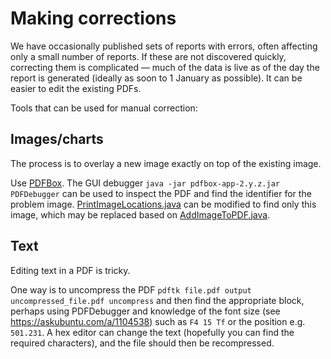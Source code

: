 # Making corrections

We have occasionally published sets of reports with errors, often affecting only a small number of
reports.  If these are not discovered quickly, correcting them is complicated — much of the data
is live as of the day the report is generated (ideally as soon to 1 January as possible). It can be
easier to edit the existing PDFs.

Tools that can be used for manual correction:

## Images/charts

The process is to overlay a new image exactly on top of the existing image.

Use [PDFBox](https://pdfbox.apache.org/).  The GUI debugger `java -jar pdfbox-app-2.y.z.jar
PDFDebugger` can be used to inspect the PDF and find the identifier for the problem image.
[PrintImageLocations.java](https://svn.apache.org/viewvc/pdfbox/trunk/examples/src/main/java/org/apache/pdfbox/examples/util/PrintImageLocations.java?view=markup)
can be modified to find only this image, which may be replaced based on
[AddImageToPDF.java](https://svn.apache.org/viewvc/pdfbox/trunk/examples/src/main/java/org/apache/pdfbox/examples/pdmodel/AddImageToPDF.java?view=markup).

## Text

Editing text in a PDF is tricky.

One way is to uncompress the PDF `pdftk file.pdf output uncompressed_file.pdf uncompress` and then
find the appropriate block, perhaps using PDFDebugger and knowledge of the font size (see
https://askubuntu.com/a/1104538) such as `F4 15 Tf` or the position e.g. `501.231`.  A hex editor
can change the text (hopefully you can find the required characters), and the file should then be
recompressed.
